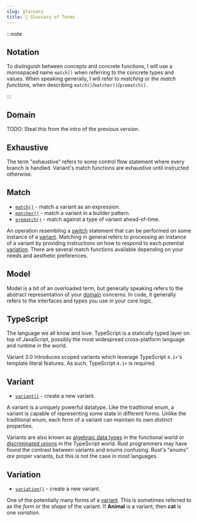 ```yaml
---
slug: glossary
title: 📑 Glossary of Terms
---
```


:::note

## Notation

To distinguish between concepts and concrete functions, I will use a monospaced name `match()` when referring to the concrete types and values. When speaking generally, I will refer to *matching* or *the match functions*, when describing `match()`/`matcher()`/`prematch()`.

:::

## Domain

TODO: Steal this from the intro of the previous version.

## Exhaustive

The term "exhaustive" refers to some control flow statement where every branch is handled. Variant's match functions are exhaustive until instructed otherwise.

## Match
 - [`match()`](api#match) - match a variant as an expression.
 - [`matcher()`](api#matcher) - match a variant in a builder pattern.
 - [`prematch()`](api#prematch) - match against a type of variant ahead-of-time.

An operation resembling a [switch](https://developer.mozilla.org/en-US/docs/Web/JavaScript/Reference/Statements/switch) statement that can be performed on some instance of a [variant](#variant). Matching in general refers to processing an instance of a variant by providing instructions on how to respond to each potential [variation](#variation). There are several match functions available depending on your needs and aesthetic preferences.

## Model

Model is a bit of an overloaded term, but generally speaking refers to the abstract representation of your [domain](#domain) concerns. In code, it generally refers to the interfaces and types you use in your core logic.

## TypeScript

The language we all know and love. TypeScript is a statically typed layer on top of JavaScript, possibly the most widespread cross-platform language and runtime in the world.

Variant 3.0 introduces scoped variants which leverage TypeScript `4.1+`'s template literal features. As such, TypeScript `4.1+` is required. 

## Variant

 - [`variant()`](api#variant) - create a new variant.

A variant is a uniquely powerful datatype. Like the traditional enum, a variant is capable of representing some state in different forms. Unlike the traditional enum, each form of a variant can maintain its own *distinct* properties.

Variants are also known as [algebraic data types](https://www.cs.cornell.edu/courses/cs3110/2019sp/textbook/data/algebraic_data_types.html) in the functional world or [discriminated unions](https://basarat.gitbook.io/typescript/type-system/discriminated-unions) in the TypeScript world. Rust programmers may have found the contrast between variants and enums confusing. Rust's "enums" *are* proper variants, but this is not the case in most languages.

## Variation

 - [`variation()`](api#variation) - create a new variant.

One of the potentially many forms of a [variant](#variant). This is sometimes referred to as the *form* or the *shape* of the variant. If **Animal** is a variant, then **cat** is one *variation*.